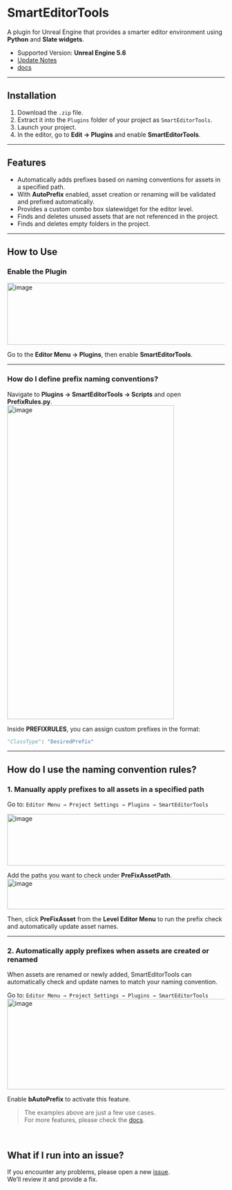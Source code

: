 # SmartEditorTools

A plugin for Unreal Engine that provides a smarter editor environment using **Python** and **Slate widgets**.  

- Supported Version: **Unreal Engine 5.6**  
- [Update Notes](https://github.com/Junghyeon0710/UEAutomationTools/wiki/Update-Notes)
- [docs](./docs)

---

## Installation
1. Download the `.zip` file.
2. Extract it into the `Plugins` folder of your project as `SmartEditorTools`.
3. Launch your project.
4. In the editor, go to **Edit → Plugins** and enable **SmartEditorTools**.

---

## Features
- Automatically adds prefixes based on naming conventions for assets in a specified path.
- With **AutoPrefix** enabled, asset creation or renaming will be validated and prefixed automatically.
- Provides a custom combo box slatewidget for the editor level.
- Finds and deletes unused assets that are not referenced in the project.
- Finds and deletes empty folders in the project.

---

## How to Use

### Enable the Plugin
<img width="1825" height="143" alt="image" src="https://github.com/user-attachments/assets/d284c166-8961-470e-a0e8-a6052ae0fc32" />  

Go to the **Editor Menu → Plugins**, then enable **SmartEditorTools**.

---

### How do I define prefix naming conventions?
Navigate to **Plugins → SmartEditorTools → Scripts** and open **PrefixRules.py**.  
<img width="386" height="725" alt="image" src="https://github.com/user-attachments/assets/c9d355e0-06ba-432b-abf3-ecaed845b368" />  

Inside **PREFIXRULES**, you can assign custom prefixes in the format:  

```python
"ClassType": "DesiredPrefix"
```

---

## How do I use the naming convention rules?

### 1. Manually apply prefixes to all assets in a specified path

  
   Go to:  `Editor Menu → Project Settings → Plugins → SmartEditorTools`
   
<img width="1168" height="119" alt="image" src="https://github.com/user-attachments/assets/047a6564-89e0-4fec-a07e-181f86326d9c" />  

Add the paths you want to check under **PreFixAssetPath**.  
<img width="890" height="70" alt="image" src="https://github.com/user-attachments/assets/0c3bf924-d9a7-41a3-a917-2ecc2fbe6430" />  

Then, click **PreFixAsset** from the **Level Editor Menu** to run the prefix check and automatically update asset names.

---

### 2. Automatically apply prefixes when assets are created or renamed
When assets are renamed or newly added, SmartEditorTools can automatically check and update names to match your naming convention.  

  Go to:  `Editor Menu → Project Settings → Plugins → SmartEditorTools`
<img width="1104" height="209" alt="image" src="https://github.com/user-attachments/assets/1b03f607-9241-4266-88b4-1ec9e5a2956f" />  

Enable **bAutoPrefix** to activate this feature.

> The examples above are just a few use cases.  
> For more features, please check the [docs](./docs).

<br>

## What if I run into an issue?
If you encounter any problems, please open a new [issue](https://github.com/Junghyeon0710/UEAutomationTools/issues).  
We’ll review it and provide a fix.




